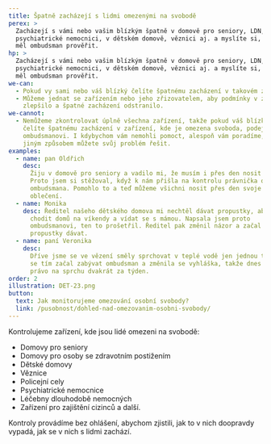 ```yaml
---
title: Špatně zacházejí s lidmi omezenými na svobodě
perex: >
  Zacházejí s vámi nebo vašim blízkým špatně v domově pro seniory, LDN,
  psychiatrické nemocnici, v dětském domově, věznici aj. a myslíte si, že by to
  měl ombudsman prověřit.
hp: >
  Zacházejí s vámi nebo vašim blízkým špatně v domově pro seniory, LDN,
  psychiatrické nemocnici, v dětském domově, věznici aj. a myslíte si, že by to
  měl ombudsman prověřit.
we-can:
  - Pokud vy sami nebo váš blízký čelíte špatnému zacházení v takovém zařízení.
  - Můžeme jednat se zařízením nebo jeho zřizovatelem, aby podmínky v zařízení
    zlepšilo a špatné zacházení odstranilo.
we-cannot:
  - Nemůžeme zkontrolovat úplně všechna zařízení, takže pokud váš blízký nebo vy
    čelíte špatnému zacházení v zařízení, kde je omezena svoboda, podejte podnět
    ombudsmanovi. I kdybychom vám nemohli pomoct, alespoň vám poradíme, jakým
    jiným způsobem můžete svůj problém řešit.
examples:
  - name: pan Oldřich
    desc:
      Žiju v domově pro seniory a vadilo mi, že musím i přes den nosit pyžamo.
      Proto jsem si stěžoval, když k nám přišla na kontrolu právnička od
      ombudsmana. Pomohlo to a teď můžeme všichni nosit přes den svoje normální
      oblečení.
  - name: Monika
    desc: Ředitel našeho dětského domova mi nechtěl dávat propustky, abych mohla
      chodit domů na víkendy a vídat se s mámou. Napsala jsem proto
      ombudsmanovi, ten to prošetřil. Ředitel pak změnil názor a začal mi
      propustky dávat.
  - name: paní Veronika
    desc:
      Dříve jsme se ve vězení směly sprchovat v teplé vodě jen jednou týdně. Pak
      se tím začal zabývat ombudsman a změnila se vyhláška, takže dnes máme
      právo na sprchu dvakrát za týden.
order: 2
illustration: DET-23.png
button:
  text: Jak monitorujeme omezování osobní svobody?
  link: /pusobnost/dohled-nad-omezovanim-osobni-svobody/
---
```


Kontrolujeme zařízení, kde jsou lidé omezeni na svobodě:

- Domovy pro seniory
- Domovy pro osoby se zdravotním postižením
- Dětské domovy
- Věznice
- Policejní cely
- Psychiatrické nemocnice
- Léčebny dlouhodobě nemocných
- Zařízení pro zajištění cizinců a další.

Kontroly provádíme bez ohlášení, abychom zjistili, jak to v nich doopravdy vypadá, jak se v nich s lidmi zachází.
